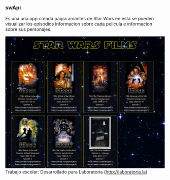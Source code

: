 ### swApi
Es una  una app creada paqra amantes de Star Wars en esta se pueden visualizar  los episodios informacion  sobre cada pelicula e informacion sobre  sus personajes.

![swapi-App](assets/images/swapi.png)
Trabajo escolar:
Desarrollado para Laboratoria (http://laboratoria.la)
